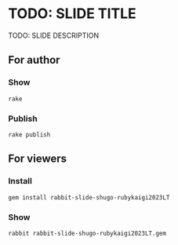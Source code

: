 # TODO: SLIDE TITLE

TODO: SLIDE DESCRIPTION

## For author

### Show

    rake

### Publish

    rake publish

## For viewers

### Install

    gem install rabbit-slide-shugo-rubykaigi2023LT

### Show

    rabbit rabbit-slide-shugo-rubykaigi2023LT.gem

